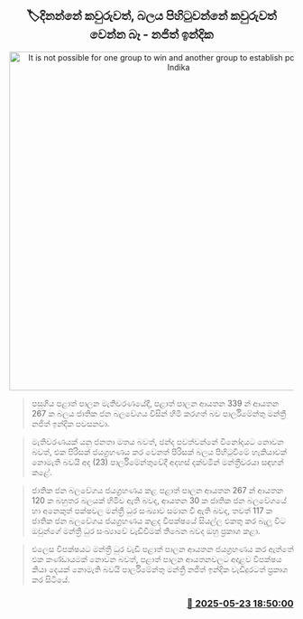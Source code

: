 <p align='center'><b><h2 align='center' title='It is not possible for one group to win and another group to establish power - Najith Indika'>🏷දිනන්නේ කවුරුවත්, බලය පිහිටුවන්නේ කවුරුවත් වෙන්න බෑ - නජිත් ඉන්දික</h2></b></p>
<p align='center'><img src='https://helakuru.sgp1.cdn.digitaloceanspaces.com/esana/images/lib/najith-idrajith-parliment.jpg' width='600' alt='It is not possible for one group to win and another group to establish power - Najith Indika'></p>

> පසුගිය පළාත් පාලන මැතිවරණයේදී, පළාත් පාලන ආයතන 339 න් ආයතන 267 ක බලය ජාතික ජන බලවේගය විසින් හිමි කරගත් බව පාර්ලිමේන්තු මන්ත්‍රී නජිත් ඉන්දික පවසනවා.

> මැතිවරණයක් යනු ජනතා මතය බවත්, ඡන්ද පවත්වන්නේ විනෝදයට නොවන බවත්, එක පිරිසක් ජයග්‍රහණය කර වෙනත් පිරිසක් බලය පිහිටුවීමේ හැකියාවක් නොමැති බවයි අද (23) පාර්ලිමේන්තුවේදී අදහස් දක්වමින් මන්ත්‍රීවරයා සඳහන් කළේ.

> ජාතික ජන බලවේගය ජයග්‍රහණය කළ පළාත් පාලන ආයතන 267 න් ආයතන 120 ක බහුතර බලයක් හිමිව ඇති බවද, ආයතන 30 ක ජාතික ජන බලවේගයේ හා අනෙකුත් පක්ෂවල මන්ත්‍රී ධුර සංඛ්‍යාව සමාන වී ඇති බවද, තවත් 117 ක ජාතික ජන බලවේගය ජයග්‍රහණය කළද විපක්ෂයේ සියල්ල එකතු කර බැලූ විට ඔවුන්ගේ මන්ත්‍රී ධුර සංඛ්‍යාවේ වැඩිවීමක් තිබෙන බවද ඔහු ප්‍රකාශ කළා.

> එලෙස විපක්ෂයට මන්ත්‍රී ධුර වැඩි පළාත් පාලන ආයතන ජයග්‍රහණය කර ඇත්තේ එක කණ්ඩායමක් නොවන බවත්, පළාත් පාලන ආයතනවලට අදාළව විපක්ෂය කියා දෙයක් නොමැති බවයි පාර්ලිමේන්තු මන්ත්‍රී නජිත් ඉන්දික වැඩිදුරටත් ප්‍රකාශ කර සිටියේ.



<h3 align='right'><a href='https://www.helakuru.lk/esana/p/110386/'>📅 2025-05-23 18:50:00</a></h3>
